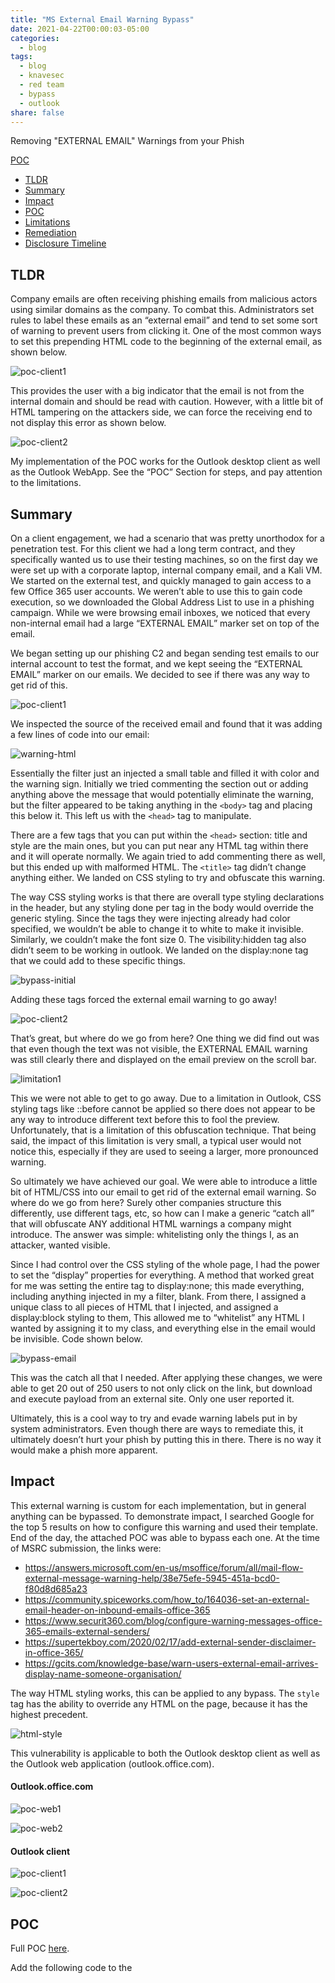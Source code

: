 ```yaml
---
title: "MS External Email Warning Bypass"
date: 2021-04-22T00:00:03-05:00
categories:
  - blog
tags:
  - blog
  - knavesec
  - red team
  - bypass
  - outlook
share: false
---
```



Removing "EXTERNAL EMAIL" Warnings from your Phish

[POC](https://gist.github.com/knavesec/570ddd0cd7e00d02e87121576a677b59)

- [TLDR](#tldr)
- [Summary](#summary)
- [Impact](#impact)
- [POC](#poc)
- [Limitations](#limitations)
- [Remediation](#remediation)
- [Disclosure Timeline](#disclosure-timeline)

## TLDR

Company emails are often receiving phishing emails from malicious actors using similar domains as the company. To combat this. Administrators set rules to label these emails as an “external email” and tend to set some sort of warning to prevent users from clicking it. One of the most common ways to set this prepending HTML code to the beginning of the external email, as shown below.

![poc-client1](https://raw.githubusercontent.com/whynotsecurity/whynotsecurity.github.io/master/assests/images/phishing/poc-client1.png)

This provides the user with a big indicator that the email is not from the internal domain and should be read with caution. However, with a little bit of HTML tampering on the attackers side, we can force the receiving end to not display this error as shown below.

![poc-client2](https://raw.githubusercontent.com/whynotsecurity/whynotsecurity.github.io/master/assests/images/phishing/poc-client2.png)

My implementation of the POC works for the Outlook desktop client as well as the Outlook WebApp. See the “POC” Section for steps, and pay attention to the limitations.

## Summary

On a client engagement, we had a scenario that was pretty unorthodox for a penetration test. For this client we had a long term contract, and they specifically wanted us to use their testing machines, so on the first day we were set up with a corporate laptop, internal company email, and a Kali VM. We started on the external test, and quickly managed to gain access to a few Office 365 user accounts. We weren’t able to use this to gain code execution, so we downloaded the Global Address List to use in a phishing campaign. While we were browsing email inboxes, we noticed that every non-internal email had a large “EXTERNAL EMAIL” marker set on top of the email.

We began setting up our phishing C2 and began sending test emails to our internal account to test the format, and we kept seeing the “EXTERNAL EMAIL” marker on our emails. We decided to see if there was any way to get rid of this.

![poc-client1](https://raw.githubusercontent.com/whynotsecurity/whynotsecurity.github.io/master/assests/images/phishing/poc-client1.png)

We inspected the source of the received email and found that it was adding a few lines of code into our email:

![warning-html](https://raw.githubusercontent.com/whynotsecurity/whynotsecurity.github.io/master/assests/images/phishing/warning-html.png)

Essentially the filter just an injected a small table and filled it with color and the warning sign. Initially we tried commenting the section out or adding anything above the message that would potentially eliminate the warning, but the filter appeared to be taking anything in the `<body>` tag and placing this below it. This left us with the `<head>` tag to manipulate.

There are a few tags that you can put within the `<head>` section: title and style are the main ones, but you can put near any HTML tag within there and it will operate normally. We again tried to add commenting there as well, but this ended up with malformed HTML. The `<title>` tag didn’t change anything either. We landed on CSS styling to try and obfuscate this warning.

The way CSS styling works is that there are overall type styling declarations in the header, but any styling done per tag in the body would override the generic styling. Since the tags they were injecting already had color specified, we wouldn’t be able to change it to white to make it invisible. Similarly, we couldn’t make the font size 0. The visibility:hidden tag also didn’t seem to be working in outlook. We landed on the display:none tag that we could add to these specific things.

![bypass-initial](https://raw.githubusercontent.com/whynotsecurity/whynotsecurity.github.io/master/assests/images/phishing/bypass-initial-html.png)

Adding these tags forced the external email warning to go away!

![poc-client2](https://raw.githubusercontent.com/whynotsecurity/whynotsecurity.github.io/master/assests/images/phishing/poc-client2.png)

That’s great, but where do we go from here? One thing we did find out was that even though the text was not visible, the EXTERNAL EMAIL warning was still clearly there and displayed on the email preview on the scroll bar.

![limitation1](https://raw.githubusercontent.com/whynotsecurity/whynotsecurity.github.io/master/assests/images/phishing/limitiation1.png)

This we were not able to get to go away. Due to a limitation in Outlook, CSS styling tags like ::before cannot be applied so there does not appear to be any way to introduce different text before this to fool the preview. Unfortunately, that is a limitation of this obfuscation technique. That being said, the impact of this limitation is very small, a typical user would not notice this, especially if they are used to seeing a larger, more pronounced warning.

So ultimately we have achieved our goal. We were able to introduce a little bit of HTML/CSS into our email to get rid of the external email warning. So where do we go from here? Surely other companies structure this differently, use different tags, etc, so how can I make a generic “catch all” that will obfuscate ANY additional HTML warnings a company might introduce. The answer was simple: whitelisting only the things I, as an attacker, wanted visible.

Since I had control over the CSS styling of the whole page, I had the power to set the “display” properties for everything. A method that worked great for me was setting the entire <body> tag to display:none; this made everything, including anything injected in my a filter, blank. From there, I assigned a unique class to all pieces of HTML that I injected, and assigned a display:block styling to them, This allowed me to “whitelist” any HTML I wanted by assigning it to my class, and everything else in the email would be invisible. Code shown below.

![bypass-email](https://raw.githubusercontent.com/whynotsecurity/whynotsecurity.github.io/master/assests/images/phishing/bypass-email.png)

This was the catch all that I needed. After applying these changes, we were able to get 20 out of 250  users to not only click on the link, but download and execute payload from an external site. Only one user reported it.

Ultimately, this is a cool way to try and evade warning labels put in by system administrators. Even though there are ways to remediate this, it ultimately doesn’t hurt your phish by putting this in there. There is no way it would make a phish more apparent.


## Impact

This external warning is custom for each implementation, but in general anything can be bypassed. To demonstrate impact, I searched Google for the top 5 results on how to configure this warning and used their template. End of the day, the attached POC was able to bypass each one. At the time of MSRC submission, the links were:

- https://answers.microsoft.com/en-us/msoffice/forum/all/mail-flow-external-message-warning-help/38e75efe-5945-451a-bcd0-f80d8d685a23
- https://community.spiceworks.com/how_to/164036-set-an-external-email-header-on-inbound-emails-office-365
- https://www.securit360.com/blog/configure-warning-messages-office-365-emails-external-senders/
- https://supertekboy.com/2020/02/17/add-external-sender-disclaimer-in-office-365/
- https://gcits.com/knowledge-base/warn-users-external-email-arrives-display-name-someone-organisation/

The way HTML styling works, this can be applied to any bypass. The `style` tag has the ability to override any HTML on the page, because it has the highest precedent.

![html-style](https://raw.githubusercontent.com/whynotsecurity/whynotsecurity.github.io/master/assests/images/phishing/html-style.png)

This vulnerability is applicable to both the Outlook desktop client as well as the Outlook web application (outlook.office.com).

#### Outlook.office.com

![poc-web1](https://raw.githubusercontent.com/whynotsecurity/whynotsecurity.github.io/master/assests/images/phishing/poc-web1.png)

![poc-web2](https://raw.githubusercontent.com/whynotsecurity/whynotsecurity.github.io/master/assests/images/phishing/poc-web2.png)


#### Outlook client

![poc-client1](https://raw.githubusercontent.com/whynotsecurity/whynotsecurity.github.io/master/assests/images/phishing/poc-client1.png)

![poc-client2](https://raw.githubusercontent.com/whynotsecurity/whynotsecurity.github.io/master/assests/images/phishing/poc-client2.png)


## POC

Full POC [here](https://gist.github.com/knavesec/570ddd0cd7e00d02e87121576a677b59).

Add the following code to the <style> section of your phish, replacing “CLASSNAME” with whatever you want the class id to be.

body{
	display: none;
}

.CLASSNAME {
	display: block;
}

Then for each part of the HTML in the <body> section add ‘class=“CLASSNAME” ’. Anything you add this to will be visible in the phish, anything else will not be displayed. See the screenshot on the previous page for an example. This is a very simple example, adding more tags will bypass more things. See the full POC for a generic catch-all.


## Limitations

As stated before adding this to your phish will not hurt its performance, however there are some things to take note of.

1. Still displays warning message in preview

As noted above, the warning message is still shown in the email preview because the text is still the first thing on the page. This, however, is likely overlooked especially if the actual email doesn’t reflect the same warning.

![limitation1](https://raw.githubusercontent.com/whynotsecurity/whynotsecurity.github.io/master/assests/images/phishing/limitiation1.png)

2. Implementation Specific

The HTML warning is configurable by the SysAdmin in charge, so configurations tend to be different. I've tested on the top 5 implementations on Google, and it works, but its still *possible* that it could be configured in a preventative way. The POC should be a catch all, but its hard to test every possible configuration.


## Remediation

There is only one remediation technique that can help prevent this attack (only one that I've found at least).

Outlook has a method of “classifying” emails, and setting appropriate labels for them accordingly. This label can be made into a warning, and it is not displayed within the HTML and cannot therefore be manipulated. A screenshot of the classification label is shown below.

A link to an applicable blog can be found [here](https://techcommunity.microsoft.com/t5/exchange-team-blog/native-external-sender-callouts-on-email-in-outlook/ba-p/2250098).


## Disclosure Timeline

1. December, 2019 - Discovery
2. May 7, 2020 - Disclosure to MSRC
3. June 1, 2020 - MSRC "Won't Fix"
4. April 21, 2021 - Public disclosure on [Twitter](https://twitter.com/ldionmarcil/status/1384987686113583107)

Ultimately after discovery, research and "won't fix" from MSRC, I decided not to disclose publically. I believed that even with potential remediation techniques, the ability to obscure warning signs would severely impact the community since phishing is the biggest cause of compromise.

Please apply remediation advice, keep your users safe. For all you red teamers, happy hunting.

- [knavesec](https://twitter.com/knavesec)
